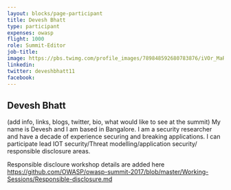 ```yaml
---
layout: blocks/page-participant
title: Devesh Bhatt
type: participant
expenses: owasp
flight: 1000
role: Summit-Editor
job-title:
image: https://pbs.twimg.com/profile_images/789848592680783876/iVOr_MaR.jpg
linkedin:
twitter: deveshbhatt11
facebook:
---
```


## Devesh Bhatt

(add info, links, blogs, twitter, bio, what would like to see at the summit)
My name is Devesh and I am based in Bangalore. I am a security researcher and have a decade of experience securing and breaking applications. I can participate lead IOT security/Threat modelling/application security/ responsible disclosure areas.

Responsible discloure workshop details are added here https://github.com/OWASP/owasp-summit-2017/blob/master/Working-Sessions/Responsible-disclosure.md
